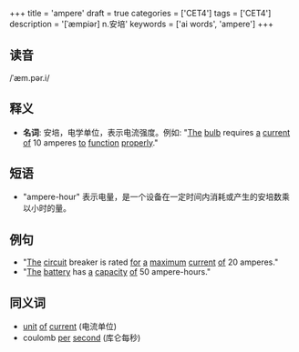 +++
title = 'ampere'
draft = true
categories = ['CET4']
tags = ['CET4']
description = '[ˈæmpiər] n.安培'
keywords = ['ai words', 'ampere']
+++

## 读音
/ˈæm.pər.i/

## 释义
- **名词**: 安培，电学单位，表示电流强度。例如: "[The](/post/the/) [bulb](/post/bulb/) requires [a](/post/a/) [current](/post/current/) [of](/post/of/) 10 amperes [to](/post/to/) [function](/post/function/) [properly](/post/properly/)."

## 短语
- "ampere-hour" 表示电量，是一个设备在一定时间内消耗或产生的安培数乘以小时的量。

## 例句
- "[The](/post/the/) [circuit](/post/circuit/) breaker is rated [for](/post/for/) [a](/post/a/) [maximum](/post/maximum/) [current](/post/current/) [of](/post/of/) 20 amperes."
- "[The](/post/the/) [battery](/post/battery/) has [a](/post/a/) [capacity](/post/capacity/) [of](/post/of/) 50 ampere-hours."

## 同义词
- [unit](/post/unit/) [of](/post/of/) [current](/post/current/) (电流单位)
- coulomb [per](/post/per/) [second](/post/second/) (库仑每秒)
